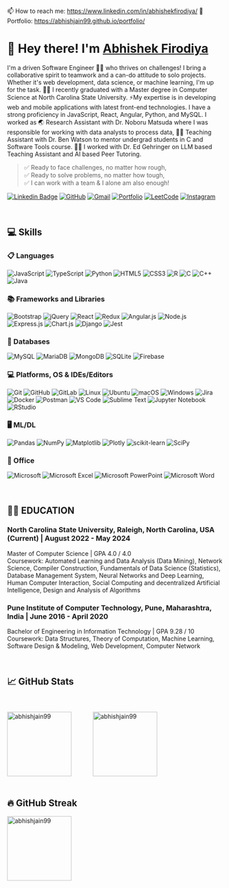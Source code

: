 📫 How to reach me: https://www.linkedin.com/in/abhishekfirodiya/
💼 Portfolio: https://abhishjain99.github.io/portfolio/

# 👋 Hey there! I'm [Abhishek Firodiya](https://abhishjain99.github.io/portfolio/)

<!-- I'm a driven Software Engineer 🧑‍💻 with a keen interest in leveraging technology to tackle real-world challenges and enhance societal well-being. While I'm deeply invested in grasping the broader view of system architecture, my primary focus remains on deciphering critical components to drive impactful outcomes. 🧑‍🎓 I recently graduated with a Master degree in Computer Science at North Carolina State University. ⚡My expertise is in developing web and mobile applications with latest front-end technologies. I have a strong proficiency in React, Redux, JavaScript, MySQL, Python, and Django frameworks. I worked as a Research Assistant with Dr. Noboru Matsuda 🌏 where I'm responsible for working with data coding task 🌊, which . -->

I'm a driven Software Engineer 🧑‍💻 who thrives on challenges! I bring a collaborative spirit to teamwork and a can-do attitude to solo projects. Whether it's web development, data science, or machine learning, I'm up for the task. 
🧑‍🎓 I recently graduated with a Master degree in Computer Science at North Carolina State University. ⚡My expertise is in developing web and mobile applications with latest front-end technologies. I have a strong proficiency in JavaScript, React, Angular, Python, and MySQL. I worked as 🌏 Research Assistant with Dr. Noboru Matsuda where I was responsible for working with data analysts to process data, 🧑‍🏫 Teaching Assistant with Dr. Ben Watson to mentor undergrad students in C and Software Tools course. 🧑‍💻 I worked with Dr. Ed Gehringer on LLM based Teaching Assistant and AI based Peer Tutoring.

> ✅ Ready to face challenges, no matter how rough,<br>
> ✅ Ready to solve problems, no matter how tough,<br>
> ✅ I can work with a team & I alone am also enough!


[![Linkedin Badge](https://img.shields.io/badge/linkedin-%230077B5.svg?style=for-the-badge&logo=linkedin&logoColor=white&link=https://www.linkedin.com/in/abhishekfirodiya/)](https://www.linkedin.com/in/abhishekfirodiya/) [![GitHub](https://img.shields.io/badge/-github-181717?style=for-the-badge&logo=GitHub&logoColor=white&link=https://github.com/abhishjain99)](https://github.com/abhishjain99) [![Gmail](https://img.shields.io/badge/Gmail-D14836?style=for-the-badge&logo=gmail&logoColor=white&link=mailto://asfirodiya@gmail.com)](mailto://asfirodiya@gmail.com) [![Portfolio](https://img.shields.io/badge/-portfolio-4285F4?style=for-the-badge&logo=googlechrome&logoColor=white&link=https://abhishjain99.github.io/portfolio/)](https://abhishjain99.github.io/portfolio/) [![LeetCode](https://img.shields.io/badge/LeetCode-000000?style=for-the-badge&logo=LeetCode&logoColor=#d16c06&link=https://leetcode.com/u/abhishekfirodiya/)](https://leetcode.com/u/abhishekfirodiya/) [![Instagram](https://img.shields.io/badge/Instagram-%23E4405F.svg?style=for-the-badge&logo=Instagram&logoColor=white)](https://www.instagram.com/abhish.jain99/)

<br>

## 💻 Skills

### 📋 Languages

![JavaScript](https://img.shields.io/badge/javascript-%23323330.svg?style=flat-plastic&logo=javascript&logoColor=%23F7DF1E)
![TypeScript](https://img.shields.io/badge/typescript-%23007ACC.svg?style=flat-plastic&logo=typescript&logoColor=white)
![Python](https://img.shields.io/badge/python-3670A0?style=flat-plastic&logo=python&logoColor=ffdd54)
![HTML5](https://img.shields.io/badge/html5-%23E34F26.svg?style=flat-plastic&logo=html5&logoColor=white)
![CSS3](https://img.shields.io/badge/css3-%231572B6.svg?style=flat-plastic&logo=css3&logoColor=white)
![R](https://img.shields.io/badge/r-%23276DC3.svg?style=flat-plastic&logo=r&logoColor=white)
![C](https://img.shields.io/badge/c-%2300599C.svg?style=flat-plastic&logo=c&logoColor=white)
![C++](https://img.shields.io/badge/c++-%2300599C.svg?style=flat-plastic&logo=c%2B%2B&logoColor=white)
![Java](https://img.shields.io/badge/java-%23ED8B00.svg?style=flat-plastic&logo=openjdk&logoColor=white)

### 📚 Frameworks and Libraries

![Bootstrap](https://img.shields.io/badge/bootstrap-%238511FA.svg?style=flat-plastic&logo=bootstrap&logoColor=white)
![jQuery](https://img.shields.io/badge/jquery-%230769AD.svg?style=flat-plastic&logo=jquery&logoColor=white)
![React](https://img.shields.io/badge/react-%2320232a.svg?style=flat-plastic&logo=react&logoColor=%2361DAFB)
![Redux](https://img.shields.io/badge/redux-%23593d88.svg?style=flat-plastic&logo=redux&logoColor=white)
![Angular.js](https://img.shields.io/badge/angular.js-%23E23237.svg?style=flat-plastic&logo=angularjs&logoColor=white)
![Node.js](https://img.shields.io/badge/node.js-6DA55F?style=flat-plastic&logo=node.js&logoColor=white)
![Express.js](https://img.shields.io/badge/express.js-%23404d59.svg?style=flat-plastic&logo=express&logoColor=%2361DAFB)
![Chart.js](https://img.shields.io/badge/chart.js-F5788D.svg?style=flat-plastic&logo=chart.js&logoColor=white)
![Django](https://img.shields.io/badge/django-%23092E20.svg?style=flat-plastic&logo=django&logoColor=white)
![Jest](https://img.shields.io/badge/-jest-%23C21325?style=flat-plastic&logo=jest&logoColor=white)

### 💾 Databases

![MySQL](https://img.shields.io/badge/mysql-4479A1.svg?style=flat-plastic&logo=mysql&logoColor=white)
![MariaDB](https://img.shields.io/badge/MariaDB-003545?style=flat-plastic&logo=mariadb&logoColor=white)
![MongoDB](https://img.shields.io/badge/MongoDB-%234ea94b.svg?style=flat-plastic&logo=mongodb&logoColor=white)
![SQLite](https://img.shields.io/badge/sqlite-%2307405e.svg?style=flat-plastic&logo=sqlite&logoColor=white)
![Firebase](https://img.shields.io/badge/firebase-a08021?style=flat-plastic&logo=firebase&logoColor=ffcd34)

### 💻 Platforms, OS & IDEs/Editors

![Git](https://img.shields.io/badge/git-%23F05033.svg?style=flat-plastic&logo=git&logoColor=white)
![GitHub](https://img.shields.io/badge/github-%23121011.svg?style=flat-plastic&logo=github&logoColor=white)
![GitLab](https://img.shields.io/badge/gitlab-%23181717.svg?style=flat-plastic&logo=gitlab&logoColor=white)
![Linux](https://img.shields.io/badge/Linux-FCC624?style=flat-plastic&logo=linux&logoColor=black)
![Ubuntu](https://img.shields.io/badge/Ubuntu-E95420?style=flat-plastic&logo=ubuntu&logoColor=white)
![macOS](https://img.shields.io/badge/mac%20os-000000?style=flat-plastic&logo=macos&logoColor=F0F0F0)
![Windows](https://img.shields.io/badge/Windows-0078D6?style=flat-plastic&logo=windows&logoColor=white)
![Jira](https://img.shields.io/badge/jira-%230A0FFF.svg?style=flat-plastic&logo=jira&logoColor=white)
![Docker](https://img.shields.io/badge/docker-%230db7ed.svg?style=flat-plastic&logo=docker&logoColor=white)
![Postman](https://img.shields.io/badge/Postman-FF6C37?style=flat-plastic&logo=postman&logoColor=white)
![VS Code](https://img.shields.io/badge/Visual%20Studio%20Code-0078d7.svg?style=flat-plastic&logo=visual-studio-code&logoColor=white)
![Sublime Text](https://img.shields.io/badge/sublime_text-%23575757.svg?style=flat-plastic&logo=sublime-text&logoColor=important)
![Jupyter Notebook](https://img.shields.io/badge/jupyter-%23FA0F00.svg?style=flat-plastic&logo=jupyter&logoColor=white)
![RStudio](https://img.shields.io/badge/RStudio-4285F4?style=flat-plastic&logo=rstudio&logoColor=white)

### 🖥️ ML/DL

![Pandas](https://img.shields.io/badge/pandas-%23150458.svg?style=flat-plastic&logo=pandas&logoColor=white)
![NumPy](https://img.shields.io/badge/numpy-%23013243.svg?style=flat-plastic&logo=numpy&logoColor=white)
![Matplotlib](https://img.shields.io/badge/Matplotlib-%23ffffff.svg?style=flat-plastic&logo=Matplotlib&logoColor=black)
![Plotly](https://img.shields.io/badge/Plotly-%233F4F75.svg?style=flat-plastic&logo=plotly&logoColor=white)
![scikit-learn](https://img.shields.io/badge/scikit--learn-%23F7931E.svg?style=flat-plastic&logo=scikit-learn&logoColor=white)
![SciPy](https://img.shields.io/badge/SciPy-%230C55A5.svg?style=flat-plastic&logo=scipy&logoColor=%white)

### 🏢 Office

![Microsoft](https://img.shields.io/badge/Microsoft-0078D4?style=flat-plastic&logo=microsoft&logoColor=white)
![Microsoft Excel](https://img.shields.io/badge/Microsoft_Excel-217346?style=flat-plastic&logo=microsoft-excel&logoColor=white)
![Microsoft PowerPoint](https://img.shields.io/badge/Microsoft_PowerPoint-B7472A?style=flat-plastic&logo=microsoft-powerpoint&logoColor=white)
![Microsoft Word](https://img.shields.io/badge/Microsoft_Word-2B579A?style=flat-plastic&logo=microsoft-word&logoColor=white)

<br>

## 🧑‍🏫 EDUCATION
### North Carolina State University, Raleigh, North Carolina, USA (Current) | August 2022 - May 2024
Master of Computer Science | GPA 4.0 / 4.0
<br>Coursework: Automated Learning and Data Analysis (Data Mining), Network Science, Compiler Construction, Fundamentals of Data Science (Statistics), Database Management System, Neural Networks and Deep Learning, Human Computer Interaction, Social Computing and decentralized Artificial Intelligence, Design and Analysis of Algorithms
### Pune Institute of Computer Technology, Pune, Maharashtra, India | June 2016 - April 2020
Bachelor of Engineering in Information Technology | GPA 9.28 / 10
<br>Coursework: Data Structures, Theory of Computation, Machine Learning, Software Design & Modeling, Web Development, Computer Network

<br>

## 📈 GitHub Stats

<div style="display: flex; flex-direction: row; align-items: center; margin: 50px 0px">
    <img src="https://github-readme-stats.vercel.app/api/top-langs?username=abhishjain99&show_icons=true&locale=en&layout=compact" alt="abhishjain99" style="height: 150px; margin-right: 50" />
    <img src="https://github-readme-stats.vercel.app/api?username=abhishjain99&show_icons=true&locale=en" alt="abhishjain99" style="height: 150px"/>
</div>

## 🔥 GitHub Streak

<p><img align="center" src="https://github-readme-streak-stats.herokuapp.com/?user=abhishjain99&" alt="abhishjain99" style="height: 150px"/></p>

<!--
## 🧑‍🏫 EDUCATION
### North Carolina State University, Raleigh, North Carolina, USA (Current) | August 2022 - May 2024
Master of Computer Science | GPA 4.0 / 4.0
<br>Coursework: Automated Learning and Data Analysis (Data Mining), Network Science, Compiler Construction, Fundamentals of Data Science (Statistics), Database Management System, Neural Networks and Deep Learning, Human Computer Interaction, Social Computing and decentralized Artificial Intelligence, Design and Analysis of Algorithms
### Pune Institute of Computer Technology, Pune, Maharashtra, India | June 2016 - April 2020
Bachelor of Engineering in Information Technology | GPA 9.28 / 10
<br>Coursework: Data Structures, Theory of Computation, Machine Learning, Software Design & Modeling, Web Development, Computer Network

## 🌱 TECHNICAL SKILLS
<b>Programming and Web Development</b> : Python, JavaScript, TypeScript, HTML, CSS, Bootstrap, R, C, C++, Node.js, JDBC
<b>Databases</b> : MySQL, MongoDB
<b>Operating Systems</b> : Ubuntu (Linux), Windows, MacOS
<b>Tools & Frameworks</b> : Git, JIRA, Rest API, Frappe Framework, Angular, React, Tableau, Adobe Creative Suite

## 🔭 WORK EXPERIENCE
### Software Engineer, Elasticrun, Pune | July 2020 - June 2022
- Developed different platforms using HTML, CSS, JavaScript, MySQL, and Python for Data Science solutions with the Data Science Team.
- <b>Reduced planning time from 15 days to 3 days</b> by engineering a Sales and Operations Planning tool for field managers using Python, RestAPI, Javascript, HTML, and CSS.
- Pioneered the development of a brand platform, using Javascript, Python and MySQL <b>optimizing the time to generate insights from 2 days to 2 minutes</b> for metrics such as sales, throughput, customer engagement, and reach of partner brands.
- Created a brand platform which became a one-stop solution for partner brands to get insights of metrics like sales, throughput, customers, reach, etc. through dashboards and used Google Analytics to capture usage patterns. It <b>reduced the 2 day work to 2 minute dashboard</b>.
- Designed insightful UI for Data Science and Forecast Analysis team to monitor machine learning models and predict warehouse sales.
- Analyzed customer acquisition using HotJar and Google Analytics to improve user-friendliness and engagement.
- Built a one-stop solution to visualize the sales data for warehouses based on 32 different dimensions using the D3JS library.
- Performed on all levels of the software engineering cycle from documentation to testing, maintenance, and support of all the platforms I built which allowed me to develop the ability to work efficiently and effectively as part of a team.

## 👯 PROJECTS
### React App Development
- Building a platform for contact management (add, delete, and edit contacts) using Modern React, Routing and Redux.
### Web and Android Application Development:
- Built a system named 'Unify - Missing Persons Finder' to perform photo-matching of missing persons by partial face recognition using HTML, CSS, Bootstrap, Javascript, Django, Python, MySQL, and Android.
- <b>Reduced the missing person recovery time from months to days</b> by launching it for the use of police force throughout the country in collaboration with National Crime Records Bureau, Ministry of Home Affairs, Delhi, Govt. of India.
- Handled the enormous dataset of 30000+ images, and used Machine Learning Algorithms like Face Landmark Estimation, Deep CNN and KD-Tree algorithm for feature representation, classification, and matching.
- Structured the flow using UML diagrams, created database schema, wrote different queries in MySQL.
- Extended system by using images from videos from CCTV footage.
#### Skills: HTML, CSS, Bootstrap, Javascript, Python, MySQL, Android, Time Management, Teamwork.
### Machine Learning:
- Developed a tool using Python, Numpy and Pandas that uses classification models like K-nearest algorithms, Decision Trees, Logistic Regression, and Naive Bayes to classify the job posting as fake and legitimate with <b>94% accuracy</b>.
- Visualized results of classification using seaborn and matplotlib.
#### Skills: Python, pandas, numpy, matplotlib, sklearn, seaborn, SMOTE, K-Fold Cross Validation, Time Management, Teamwork, Machine Learning.
### Neural Network and Deep Learning:
- Investigated Deep Learning models like Bi-LSTM and Random Forest to classify multiple terrains from time-series data captured with the help of an accelerometer and gyroscope sensor attached to the prosthetic lower leg limb.
- Performed data preprocessing on time-series data to match the frequency of the data from multiple sensors (10Hz) and data labels (40Hz) using undersampling and oversampling 
techniques (SMOTE).
- Achieved 93% accuracy and 86% F1-score over unseen test data using Bi-LSTM model.
#### Skills: Machine Learning, Python, Numpy, Pandas, Time Management, Teamwork.
### Natural Language Processing:
- Automated extraction of software mentions from published biomedical literature using methods based on NLP.
- Fine-tuned the SciBert pre-trained model with SoMeSci dataset using transformer technique.
#### Skills: Machine Learning, Python, Numpy, Pandas, Time Management, Teamwork.
### Database management:
- Spearheaded the development of a media streaming service using MySQL and JDBC for song, artist, album, podcast, and episode data management.
- Implemented maintenance, royalty generation, and reporting functionalities, to enhance data analysis capabilities.
#### Skills: HTML, CSS, Bootstrap, Javascript, JDBC, MySQL, Time Management, Teamwork.
### Database Management and Website Development:
- Architectured a Food Ordering and Pickup System using Python, HTML, CSS, Bootstrap, Javascript, JDBC, and MySQL, enabling menu management for restaurants, online ordering for customers, and data visualization for admin.
- Integrated various services within the system, including onboarding new customers and restaurants, facilitating food ordering, cart management, and efficient order tracking.
#### Skills: HTML, CSS, Bootstrap, Javascript, JDBC, MySQL, Time Management, Teamwork.
### Data Analysis:
- Collaborated with a team of 3 people to analyze a small part of AdventureWorks database on queries like Big Customer, Loyal Customer, Best selling products, Customers buying only single product.
- Created insightful dashboards on Tableau for analysis on AdventureWorks database.
#### Skills: Data Analysis, Tableau, Teamwork

## ⚡ LEADERSHIP
- Digital Media Head at Maitri Indian Graduate Student Association | 2022 - 2024
- Joint Magazine Secretary at PICTOREAL-Annual Magazine of PICT    | 2019 - 2020
- Design Team Head at PICT CSI Student Branch                      | 2018 - 2019
- Event Manager at PICTOREAL-Annual Magazine of PICT               | 2018 - 2019
- Organizer at Addiction-Annual Cultural Event                     | 2018 - 2019
- BE Photo shoot Coordinator at PICTOREAL-Annual Magazine of PICT  | 2017 - 2018

## ✨ Extra Curricular Activities
- Taught students in an orphanage as a member of PICTOSOCIAL - social service team of PICT | 2018 - 2019
- Managed Blood Donation Drive and Money Donation Drive                                    | 2018 - 2020

## 😄 Hobbies
- Photography
- Cooking
- Trekking & Traveling
- Playing Harmonium
-->
